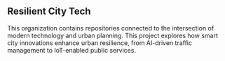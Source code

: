 ## Resilient City Tech

This organization contains repositories connected to the intersection of modern technology and urban planning. This project explores how smart city innovations enhance urban resilience, from AI-driven traffic management to IoT-enabled public services. 
